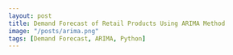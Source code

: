 ```yaml
---
layout: post
title: Demand Forecast of Retail Products Using ARIMA Method
image: "/posts/arima.png"
tags: [Demand Forecast, ARIMA, Python]
---
```


